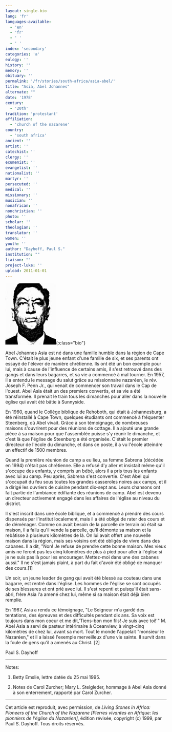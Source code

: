 ```yaml
---
layout: single-bio
lang: 'fr'
languages-available:
  - 'en'
  - 'fr'
  - ' '
  - ' '
index: 'secondary'
categories: 'a'
eulogy: ''
history: ''
memory: ''
obituary: ''
permalink: '/fr/stories/south-africa/asia-abel/'
title: "Asia, Abel Johannes"
alternate: ""
date: '1978'
century:
  - '20th'
tradition: 'protestant'
affiliation:
  - 'church of the nazarene'
country:
  - 'south africa'
ancient: ''
artist: ''
catechist: ''
clergy: ''
ecumenist: ''
evangelist: ''
nationalist: ''
martyr: ''
persecuted: ''
medical: ''
missionary: ''
musician: ''
nonafrican: ''
nonchristian: ''
photo: ''
scholar: ''
theologian: ''
translator: ''
women: ''
youth: ''
author: "Dayhoff, Paul S."
institution: ""
liaison: ""
project-luke: ''
upload: 2011-01-01
---
```


![Abel Johannes Asia](/images/bio-pics/southafrica/asia-abel/asia-abel.jpg){:class="bio"}

Abel Johannes Asia est né dans une famille humble dans la région de Cape Town. C'était le plus jeune enfant d'une famille de six, et ses parents ont essayé de l'élever de manière chrétienne. Ils ont été un bon exemple pour lui, mais à cause de l'influence de certains amis, il s'est retrouvé dans des gangs et dans leurs bagarres, et sa vie a commencé à mal tourner. En 1957, il a entendu le message du salut grâce au missionnaire nazaréen,  le rév. Joseph F. Penn Jr., qui venait de commencer son travail dans le Cap de l'ouest. Abel Asia était un des premiers convertis, et sa vie a été transformée. Il prenait le train tous les dimanches pour aller dans la nouvelle église qui avait été bâtie à Sunnyside.

En 1960, quand le Collège biblique de Rehoboth, qui était à Johannesburg, a été réinstallé à Cape Town, quelques étudiants ont commencé à fréquenter Steenberg, o&#249; Abel vivait. Grâce à son témoignage, de nombreuses maisons s'ouvrirent pour des réunions de cottage. Il a ajouté une grande pièce à sa maison pour que l'assemblée puisse s'y réunir le dimanche, et c'est là que l'église de Steenburg a été organisée. C'était le premier directeur de l'école du dimanche, et dans ce poste, il a vu l'école atteindre un effectif de 1500 membres.

Quand la première réunion de camp a eu lieu, sa femme Sabrena (décédée en 1994) n'était pas chrétienne. Elle a refusé d'y aller et insistait même qu'il s'occupe des enfants, y compris un bébé, alors il a pris tous les enfants avec lui au camp. Peu après, Sabrena s'est convertie.  C'est Abel qui s'occupait du feu sous toutes les grandes casseroles noires aux camps, et il a dirigé les ouvriers de cuisine pendant dix-sept ans. Leurs chansons ont fait partie de l'ambiance édifiante des réunions de camp. Abel est devenu un directeur activement engagé dans les affaires de l'église au niveau du district.

Il s'est inscrit dans une école biblique, et a commencé à prendre des cours dispensés par l'institut localement, mais il a été obligé de rater des cours et de déménager. Comme on avait besoin de la parcelle de terrain o&#249; était sa maison, il a fallu qu'il vende la parcelle, qu'il démonte sa maison et la rebâtisse à plusieurs kilomètres de là. On lui avait offert une nouvelle maison dans la région, mais ses voisins ont été obligés de vivre dans des cabanes. Il a dit, "Non! Je refuse de prendre cette bonne maison. Mes vieux amis ne feront pas les cinq kilomètres de plus à pied pour aller à l'église si je ne suis pas là pour les encourager. Mettez-moi dans une des cabanes aussi." Il ne s'est jamais plaint, à part du fait d'avoir été obligé de manquer des cours.[1]

Un soir, un jeune leader de gang qui avait été blessé au couteau dans une bagarre, est rentré dans l'église. Les hommes de l'église se sont occupés de ses blessures et ont prié avec lui. Il s'est repenti et puisqu'il était sans-abri, frère Asia l'a amené chez lui, même si sa maison était déjà bien remplie.

En 1967, Asia a rendu ce témoignage, "Le Seigneur m'a gardé des tentations, des épreuves et des difficultés pendant dix ans. Sa voix est toujours dans mon coeur et me dit,'Tiens-bon mon fils! Je suis avec toi!'" M. Abel Asia a servi de pasteur intérimaire à Oceanview, à vingt-cinq kilomètres de chez lui, avant sa mort. Tout le monde l'appelait "monsieur le Nazaréen," et il a laissé l'exemple merveilleux d'une vie sainte. Il survit dans la foule de gens qu'il a amenés au Christ. [2]

Paul S. Dayhoff

---

Notes:

1. Betty Emslie, lettre datée du 25 mai 1995.

2. Notes de Carol Zurcher; Mary L. Steigleder, hommage à Abel Asia donné à son enterrement, rapporté par Carol Zurcher.

---

Cet article est reproduit, avec permission, de *Living Stones in Africa: Pioneers of the Church of the Nazarene [Pierres vivantes en Afrique: les pionniers de l'église du Nazaréen]*, édition révisée, copyright (c) 1999, par Paul S. Dayhoff. Tous droits réservés.
